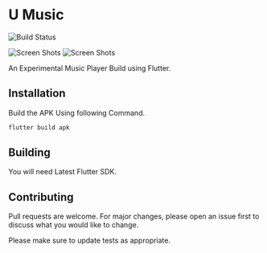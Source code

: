 # U Music

![Build Status](https://img.shields.io/badge/V-2.0-brightgreen)

![Screen Shots](https://raw.githubusercontent.com/SrilalS/U-Music/master/Screenshots/S1.png?raw=true)
![Screen Shots](https://raw.githubusercontent.com/SrilalS/U-Music/master/Screenshots/S2.png?raw=true)


An Experimental Music Player Build using Flutter.



## Installation

Build the APK Using following Command.


```bash
flutter build apk
```
## Building
You will need Latest Flutter SDK.

## Contributing
Pull requests are welcome. For major changes, please open an issue first to discuss what you would like to change.

Please make sure to update tests as appropriate.